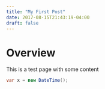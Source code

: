 ```yaml
---
title: "My First Post"
date: 2017-08-15T21:43:19-04:00
draft: false
---
```


# Overview
This is a test page with some content

``` csharp
var x = new DateTime();
```
